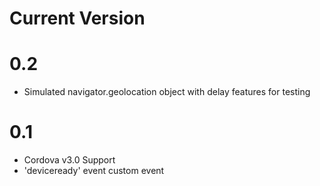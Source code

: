Current Version
================
# 0.2

* Simulated navigator.geolocation object with delay features for testing

# 0.1

* Cordova v3.0 Support
* 'deviceready' event custom event
